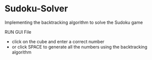 # Sudoku-Solver
Implementing the backtracking algorithm to solve the Sudoku game 

RUN GUI File
- click on the cube and enter a correct number
- or click SPACE to generate all the numbers using the backtracking algorithm
